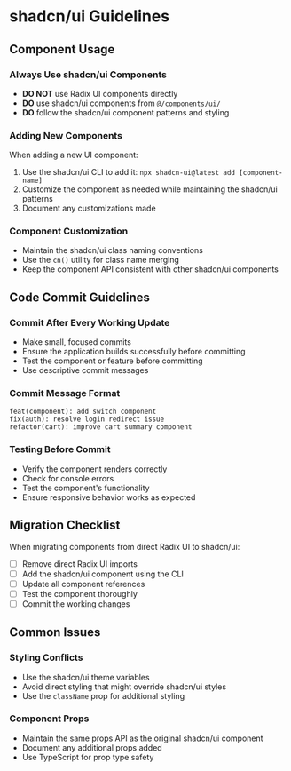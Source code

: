# shadcn/ui Guidelines

## Component Usage

### Always Use shadcn/ui Components
- **DO NOT** use Radix UI components directly
- **DO** use shadcn/ui components from `@/components/ui/`
- **DO** follow the shadcn/ui component patterns and styling

### Adding New Components
When adding a new UI component:
1. Use the shadcn/ui CLI to add it: `npx shadcn-ui@latest add [component-name]`
2. Customize the component as needed while maintaining the shadcn/ui patterns
3. Document any customizations made

### Component Customization
- Maintain the shadcn/ui class naming conventions
- Use the `cn()` utility for class name merging
- Keep the component API consistent with other shadcn/ui components

## Code Commit Guidelines

### Commit After Every Working Update
- Make small, focused commits
- Ensure the application builds successfully before committing
- Test the component or feature before committing
- Use descriptive commit messages

### Commit Message Format
```
feat(component): add switch component
fix(auth): resolve login redirect issue
refactor(cart): improve cart summary component
```

### Testing Before Commit
- Verify the component renders correctly
- Check for console errors
- Test the component's functionality
- Ensure responsive behavior works as expected

## Migration Checklist

When migrating components from direct Radix UI to shadcn/ui:
- [ ] Remove direct Radix UI imports
- [ ] Add the shadcn/ui component using the CLI
- [ ] Update all component references
- [ ] Test the component thoroughly
- [ ] Commit the working changes

## Common Issues

### Styling Conflicts
- Use the shadcn/ui theme variables
- Avoid direct styling that might override shadcn/ui styles
- Use the `className` prop for additional styling

### Component Props
- Maintain the same props API as the original shadcn/ui component
- Document any additional props added
- Use TypeScript for prop type safety 